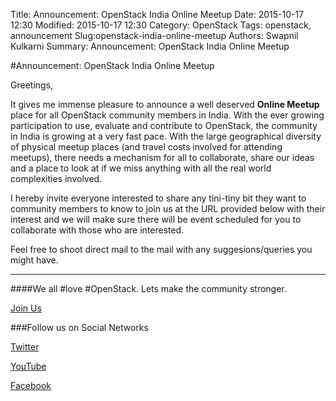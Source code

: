 Title: Announcement: OpenStack India Online Meetup
Date: 2015-10-17 12:30
Modified: 2015-10-17 12:30
Category: OpenStack
Tags: openstack, announcement
Slug:openstack-india-online-meetup
Authors: Swapnil Kulkarni
Summary: Announcement: OpenStack India Online Meetup

#Announcement: OpenStack India Online Meetup


Greetings,


It gives me immense pleasure to announce a well deserved **Online Meetup**
place for all OpenStack community members in India. With the ever growing
participation to use, evaluate and contribute to OpenStack, the community
in India is growing at a very fast pace. With the large geographical
diversity of physical meetup places (and travel costs involved for
attending meetups), there needs a mechanism for all to collaborate, share
our ideas and a place to look at if we miss anything with all the real
world complexities involved.

I hereby invite everyone interested to share any tini-tiny bit they want to
community members to know to join us at the URL provided below with their
interest and we will make sure there will be event scheduled for you to
collaborate with those who are interested.

Feel free to shoot direct mail to the mail <openstackindiaonline at gmail.com>
with any suggesions/queries you might have.

-------------------------------

####We all #love #OpenStack. Lets make the community stronger.

[Join Us](http://goo.gl/forms/HEF5e8qBBV)

###Follow us on Social Networks

[Twitter](https://twitter.com/OpenStackINOnl)

[YouTube](https://www.youtube.com/channel/UCNEMU-OZiFWgrl8Qs5Tut0g)

[Facebook](https://www.facebook.com/openstackindiaonline)
